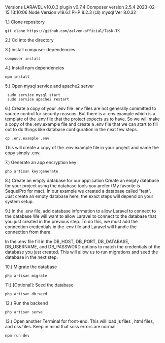 
Versions
  LARAVEL v10.0.3  plugin v0.7.4
  Composer version 2.5.4 2023-02-15 13:10:06
  Node Version v19.6.1
  PHP 8.2.3 (cli) 
  mysql  Ver 8.0.32 

1.) Clone repository

    git clone https://github.com/zalven-official/Task-TK

2.) Cd into the directory 

3.) install composer dependencies

    composer install
    
4.) Install npm dependencies
    
    npm install
5.) Open mysql service and apache2 server 

     sudo service mysql start
     sudo service apache2 restart
    
6.) Create a copy of your .env file
    .env files are not generally committed to source control for security reasons. But there is a .env.example which is a template of the .env file that the project expects us to have. So we will make a copy of the .env.example file and create a .env file that we can start to fill out to do things like database configuration in the next few steps.
  
    cp .env.example .env
    
This will create a copy of the .env.example file in your project and name the copy simply .env.

7.)  Generate an app encryption key
    
    php artisan key:generate
   
8.) Create an empty database for our application
    Create an empty database for your project using the database tools you prefer (My favorite is SequelPro for mac). In our example we created a database called “test”. Just create an empty database here, the exact steps will depend on your system setup.

9.) In the .env file, add database information to allow Laravel to connect to the database
We will want to allow Laravel to connect to the database that you just created in the previous step. To do this, we must add the connection credentials in the .env file and Laravel will handle the connection from there.

In the .env file fill in the DB_HOST, DB_PORT, DB_DATABASE, DB_USERNAME, and DB_PASSWORD options to match the credentials of the database you just created. This will allow us to run migrations and seed the database in the next step.

10.) Migrate the database

    php artisan migrate
    
11.) [Optional]: Seed the database

    php artisan db:seed

12.) Run the backend 
    
    php artisan serve

13.) Open another Terminal for front-end. This will load js files , html files, and css files. Keep in mind that scss errors are normal 

    npm run dev